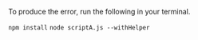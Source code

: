 To produce the error, run the following in your terminal.

`npm install`
`node scriptA.js --withHelper`
